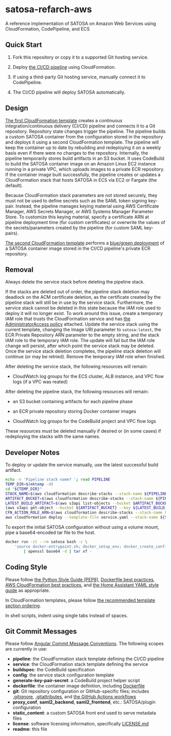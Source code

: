 # satosa-refarch-aws

A reference implementation of SATOSA on Amazon Web Services using CloudFormation, CodePipeline, and ECS

## Quick Start

1. Fork this repository or copy it to a supported Git hosting service.

2. Deploy [the CI/CD pipeline](.cloudformation/pipeline.yaml) using CloudFormation.

3. If using a third-party Git hosting service, manually connect it to CodePipeline.

4. The CI/CD pipeline will deploy SATOSA automatically.

## Design

[The first CloudFormation template](.cloudformation/pipeline.yaml) creates a continuous integration/continuous delivery (CI/CD) pipeline and connects it to a Git repository. Repository state changes trigger the pipeline. The pipeline builds a custom SATOSA container from the configuration stored in the repository and deploys it using a second CloudFormation template. The pipeline will keep the container up to date by rebuilding and redeploying it on a weekly basis even if there were no changes to the repository. Internally, the pipeline temporarily stores build artifacts in an S3 bucket. It uses CodeBuild to build the SATOSA container image on an Amazon Linux EC2 instance running in a private VPC, which uploads images to a private ECR repository. If the container image built successfully, the pipeline creates or updates a CloudFormation stack that hosts SATOSA in ECS via EC2 or Fargate (the default).

Because CloudFormation stack parameters are not stored securely, they must not be used to define secrets such as the SAML token signing key-pair. Instead, the pipeline manages keying material using AWS Certificate Manager, AWS Secrets Manager, or AWS Systems Manager Parameter Store. To customize this keying material, specify a certificate ARN at pipeline deployment time (for custom certificates) or overwrite the values of the secrets/parameters created by the pipeline (for custom SAML key-pairs).

[The second CloudFormation template](.cloudformation/service.yaml) performs a [blue/green deployment](https://docs.aws.amazon.com/AWSCloudFormation/latest/UserGuide/transform-aws-codedeploybluegreen.html) of a SATOSA container image stored in the CI/CD pipeline's private ECR repository.

## Removal

Always delete the service stack before deleting the pipeline stack.

If the stacks are deleted out of order, the pipeline stack deletion may deadlock on the ACM certificate deletion, as the certificate created by the pipeline stack will still be in use by the service stack. Furthermore, the service stack cannot be deleted in this state because the IAM role used to deploy it will no longer exist. To work around this issue, create a temporary IAM role that trusts the CloudFormation service and has [the AdministratorAccess policy](https://docs.aws.amazon.com/IAM/latest/UserGuide/access_policies_job-functions.html) attached. Update the service stack using the current template, changing the Image URI parameter to `satosa:latest`, the ECR Private Repository ARN parameter to the empty string, and the stack IAM role to the temporary IAM role. The update will fail but the IAM role change will persist, after which point the service stack may be deleted. Once the service stack deletion completes, the pipeline stack deletion will continue (or may be retried). Remove the temporary IAM role when finished.

After deleting the service stack, the following resources will remain:

- CloudWatch log groups for the ECS cluster, ALB instance, and VPC flow logs (if a VPC was reated)

After deleting the pipeline stack, the following resources will remain:

- an S3 bucket containing artifacts for each pipeline phase

- an ECR private repository storing Docker container images

- CloudWatch log groups for the CodeBuild project and VPC flow logs

These resources must be deleted manually if desired or (in some cases) if redeploying the stacks with the same names.

## Developer Notes

To deploy or update the service manually, use the latest successful build artifact.

```sh
echo -n 'Pipeline stack name? '; read PIPELINE
TEMP_DIR=$(mktemp -d)
cd "${TEMP_DIR}"
STACK_NAME=$(aws cloudformation describe-stacks --stack-name ${PIPELINE} --query 'Stacks[-1].Parameters[?contains(ParameterKey, `StackName`)].ParameterValue' --output text)
ARTIFACT_BUCKET=$(aws cloudformation describe-stacks --stack-name ${PIPELINE} --query 'Stacks[-1].Outputs[?OutputKey==`ArtifactBucket`].OutputValue' --output text)
LATEST_BUILD_ARTIFACT=$(aws s3api list-objects --bucket $ARTIFACT_BUCKET --query 'Contents[?contains(Key, `BuildArtif`)] | sort_by(@,& LastModified)[-1].Key' --output text)
(aws s3api get-object --bucket ${ARTIFACT_BUCKET} --key ${LATEST_BUILD_ARTIFACT} /dev/stderr 3>&2 2>&1 1>&3) | bsdtar -x
CFN_ACTION_ROLE_ARN=$(aws cloudformation describe-stacks --stack-name ${PIPELINE} --query 'Stacks[-1].Outputs[?OutputKey==`CloudFormationActionRoleArn`].OutputValue' --output text)
aws cloudformation deploy --template-file service.yaml --stack-name ${STACK_NAME} --parameter-overrides file://config.json --capabilities CAPABILITY_IAM --role-arn ${CFN_ACTION_ROLE_ARN}
```

To export the initial SATOSA configuration without using a volume mount, pipe a base64-encoded tar file to the host.

```sh
docker run -it --rm satosa bash -c \
    'source docker-entrypoint.sh; docker_setup_env; docker_create_config > /dev/null 2>&1; rm *.crt *.key; tar cf - . | openssl base64' \
        | openssl base64 -d | tar xf -
```

## Coding Style

Please follow [the Python Style Guide (PEP8)](https://pep8.org/), [Dockerfile best practices](https://docs.docker.com/develop/develop-images/dockerfile_best-practices/), [AWS CloudFormation best practices](https://docs.aws.amazon.com/AWSCloudFormation/latest/UserGuide/best-practices.html), and [the Home Assistant YAML style guide](https://developers.home-assistant.io/docs/documenting/yaml-style-guide/) as appropriate.

In CloudFormation templates, please follow [the recommended template section ordering](https://docs.aws.amazon.com/AWSCloudFormation/latest/UserGuide/template-anatomy.html#template-anatomy-sections).

In shell scripts, indent using single tabs instead of spaces.

## Git Commit Messages

Please follow [Angular Commit Message Conventions](https://github.com/angular/angular/blob/main/CONTRIBUTING.md#-commit-message-format). The following scopes are currently in use:
- **pipeline**: the CloudFormation stack template defining the CI/CD pipeline
- **service**: the CloudFormation stack template defining the service
- **buildspec**: the CodeBuild specification
- **config**: the service stack configuration template
- **generate-key-pair-secret**: a CodeBuild project helper script
- **dockerfile**: the container image definition, including [Dockerfile](Dockerfile)
- **git**: Git repository configuration or GitHub-specific files; includes [.gitignore](.gitignore), [.gitattributes](.gitattributes), and [the GitHub Actions workflows](.github/workflows)
- **proxy_conf**, **saml2_backend**, **saml2_frontend**, etc.: SATOSA/plugin configuration
- **static_content**: a custom SATOSA front end used to serve metadata files
- **license**: software licensing information, specifically [LICENSE.md](LICENSE.md)
- **readme**: this file
